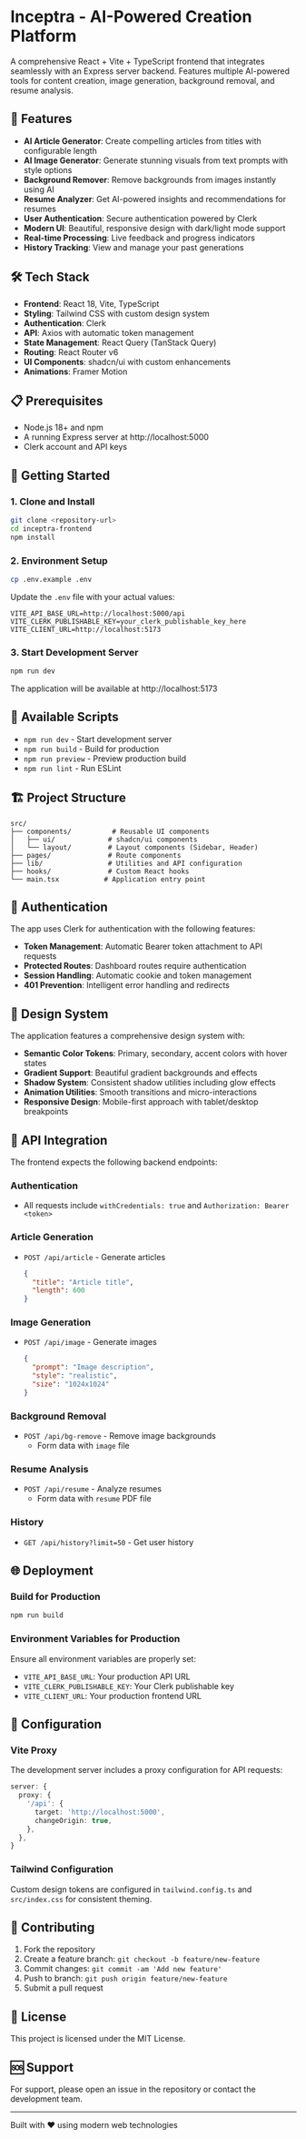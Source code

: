 # Inceptra - AI-Powered Creation Platform

A comprehensive React + Vite + TypeScript frontend that integrates seamlessly with an Express server backend. Features multiple AI-powered tools for content creation, image generation, background removal, and resume analysis.

## 🚀 Features

- **AI Article Generator**: Create compelling articles from titles with configurable length
- **AI Image Generator**: Generate stunning visuals from text prompts with style options  
- **Background Remover**: Remove backgrounds from images instantly using AI
- **Resume Analyzer**: Get AI-powered insights and recommendations for resumes
- **User Authentication**: Secure authentication powered by Clerk
- **Modern UI**: Beautiful, responsive design with dark/light mode support
- **Real-time Processing**: Live feedback and progress indicators
- **History Tracking**: View and manage your past generations

## 🛠️ Tech Stack

- **Frontend**: React 18, Vite, TypeScript
- **Styling**: Tailwind CSS with custom design system
- **Authentication**: Clerk
- **API**: Axios with automatic token management
- **State Management**: React Query (TanStack Query)
- **Routing**: React Router v6
- **UI Components**: shadcn/ui with custom enhancements
- **Animations**: Framer Motion

## 📋 Prerequisites

- Node.js 18+ and npm
- A running Express server at http://localhost:5000
- Clerk account and API keys

## 🚀 Getting Started

### 1. Clone and Install

```bash
git clone <repository-url>
cd inceptra-frontend
npm install
```

### 2. Environment Setup

```bash
cp .env.example .env
```

Update the `.env` file with your actual values:

```env
VITE_API_BASE_URL=http://localhost:5000/api
VITE_CLERK_PUBLISHABLE_KEY=your_clerk_publishable_key_here
VITE_CLIENT_URL=http://localhost:5173
```

### 3. Start Development Server

```bash
npm run dev
```

The application will be available at http://localhost:5173

## 🔧 Available Scripts

- `npm run dev` - Start development server
- `npm run build` - Build for production  
- `npm run preview` - Preview production build
- `npm run lint` - Run ESLint

## 🏗️ Project Structure

```
src/
├── components/          # Reusable UI components
│   ├── ui/             # shadcn/ui components
│   └── layout/         # Layout components (Sidebar, Header)
├── pages/              # Route components
├── lib/                # Utilities and API configuration
├── hooks/              # Custom React hooks
└── main.tsx           # Application entry point
```

## 🔐 Authentication

The app uses Clerk for authentication with the following features:

- **Token Management**: Automatic Bearer token attachment to API requests
- **Protected Routes**: Dashboard routes require authentication
- **Session Handling**: Automatic cookie and token management
- **401 Prevention**: Intelligent error handling and redirects

## 🎨 Design System

The application features a comprehensive design system with:

- **Semantic Color Tokens**: Primary, secondary, accent colors with hover states
- **Gradient Support**: Beautiful gradient backgrounds and effects
- **Shadow System**: Consistent shadow utilities including glow effects
- **Animation Utilities**: Smooth transitions and micro-interactions
- **Responsive Design**: Mobile-first approach with tablet/desktop breakpoints

## 📡 API Integration

The frontend expects the following backend endpoints:

### Authentication
- All requests include `withCredentials: true` and `Authorization: Bearer <token>`

### Article Generation
- `POST /api/article` - Generate articles
  ```json
  {
    "title": "Article title",
    "length": 600
  }
  ```

### Image Generation  
- `POST /api/image` - Generate images
  ```json
  {
    "prompt": "Image description",
    "style": "realistic",
    "size": "1024x1024"
  }
  ```

### Background Removal
- `POST /api/bg-remove` - Remove image backgrounds
  - Form data with `image` file

### Resume Analysis
- `POST /api/resume` - Analyze resumes
  - Form data with `resume` PDF file

### History
- `GET /api/history?limit=50` - Get user history

## 🌐 Deployment

### Build for Production

```bash
npm run build
```

### Environment Variables for Production

Ensure all environment variables are properly set:

- `VITE_API_BASE_URL`: Your production API URL
- `VITE_CLERK_PUBLISHABLE_KEY`: Your Clerk publishable key
- `VITE_CLIENT_URL`: Your production frontend URL

## 🔧 Configuration

### Vite Proxy

The development server includes a proxy configuration for API requests:

```typescript
server: {
  proxy: {
    '/api': {
      target: 'http://localhost:5000',
      changeOrigin: true,
    },
  },
}
```

### Tailwind Configuration

Custom design tokens are configured in `tailwind.config.ts` and `src/index.css` for consistent theming.

## 🤝 Contributing

1. Fork the repository
2. Create a feature branch: `git checkout -b feature/new-feature`
3. Commit changes: `git commit -am 'Add new feature'`
4. Push to branch: `git push origin feature/new-feature`
5. Submit a pull request

## 📝 License

This project is licensed under the MIT License.

## 🆘 Support

For support, please open an issue in the repository or contact the development team.

---

Built with ❤️ using modern web technologies